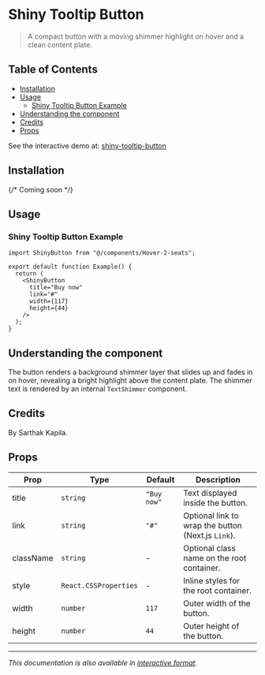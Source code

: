 # Shiny Tooltip Button

> A compact button with a moving shimmer highlight on hover and a clean content plate.

## Table of Contents

- [Installation](#installation)
- [Usage](#usage)
  - [Shiny Tooltip Button Example](#shiny-tooltip-button-example)
- [Understanding the component](#understanding-the-component)
- [Credits](#credits)
- [Props](#props)

See the interactive demo at: [shiny-tooltip-button](https://uwuui.com/docs/components/components/button/shiny-tooptip-button)

## Installation

{/* Coming soon */}

## Usage

### Shiny Tooltip Button Example

```tsx
import ShinyButton from "@/components/Hover-2-seats";

export default function Example() {
  return (
    <ShinyButton 
      title="Buy now" 
      link="#"
      width={117}
      height={44}
    />
  );
}
```

## Understanding the component

The button renders a background shimmer layer that slides up and fades in on hover, revealing a bright highlight above the content plate. The shimmer text is rendered by an internal `TextShimmer` component.

## Credits

By Sarthak Kapila.

## Props

| Prop | Type | Default | Description |
|----------|----------|----------|----------|
| title | `string` | `"Buy now"` | Text displayed inside the button. |
| link | `string` | `"#"` | Optional link to wrap the button (Next.js `Link`). |
| className | `string` | - | Optional class name on the root container. |
| style | `React.CSSProperties` | - | Inline styles for the root container. |
| width | `number` | `117` | Outer width of the button. |
| height | `number` | `44` | Outer height of the button. |

---

*This documentation is also available in [interactive format](https://uwuui.com/docs/components/components/button/shiny-tooptip-button).*